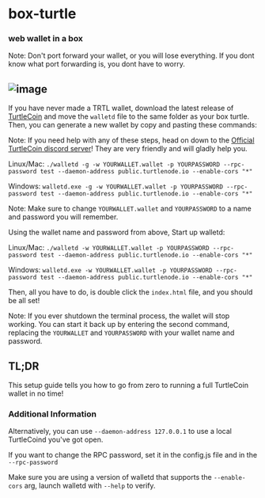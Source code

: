 # box-turtle
### web wallet in a box 


Note: Don't port forward your wallet, or you will lose everything. If you dont know what port forwarding is, you dont have to worry.

![image](https://user-images.githubusercontent.com/34389545/41516136-7ff3acf4-72a2-11e8-8241-7afb6daa9c12.png)
--

If you have never made a TRTL wallet, download the latest release of [TurtleCoin](http://latest.turtlecoin.lol) and move the `walletd` file to the same folder as your box turtle. Then, you can generate a new wallet by copy and pasting these commands:


Note: If you need help with any of these steps, head on down to the [Official TurtleCoin discord server](http://chat.turtlecoin.lol)! They are very friendly and will gladly help you.

Linux/Mac:
`./walletd -g -w YOURWALLET.wallet -p YOURPASSWORD --rpc-password test --daemon-address public.turtlenode.io --enable-cors "*"`


Windows:
`walletd.exe -g -w YOURWALLET.wallet -p YOURPASSWORD --rpc-password test --daemon-address public.turtlenode.io --enable-cors "*"`


Note: Make sure to change `YOURWALLET.wallet` and `YOURPASSWORD` to a name and password you will remember.


Using the wallet name and password from above, Start up walletd:


Linux/Mac:
`./walletd -w YOURWALLET.wallet -p YOURPASSWORD --rpc-password test --daemon-address public.turtlenode.io --enable-cors "*"`


Windows:
`walletd.exe -w YOURWALLET.wallet -p YOURPASSWORD --rpc-password test --daemon-address public.turtlenode.io --enable-cors "*"`


Then, all you have to do, is double click the `index.html` file, and you should be all set!


Note: If you ever shutdown the terminal process, the wallet will stop working. You can start it back up by entering the second command, replacing the `YOURWALLET` and `YOURPASSWORD` with your wallet name and password.



## TL;DR
This setup guide tells you how to go from zero to running a full TurtleCoin wallet in no time!


### Additional Information


Alternatively, you can use `--daemon-address 127.0.0.1` to use a local TurtleCoind you've got open.


If you want to change the RPC password, set it in the config.js file and in the `--rpc-password` 


Make sure you are using a version of walletd that supports the `--enable-cors` arg, launch walletd with `--help` to verify.


